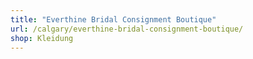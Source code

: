 ```yaml
---
title: "Everthine Bridal Consignment Boutique"
url: /calgary/everthine-bridal-consignment-boutique/
shop: Kleidung
---
```

